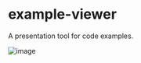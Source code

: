 # example-viewer
A presentation tool for code examples.

![image](https://cloud.githubusercontent.com/assets/68416/22593539/0b50839a-ea45-11e6-8c9d-02f209b83a4a.png)
